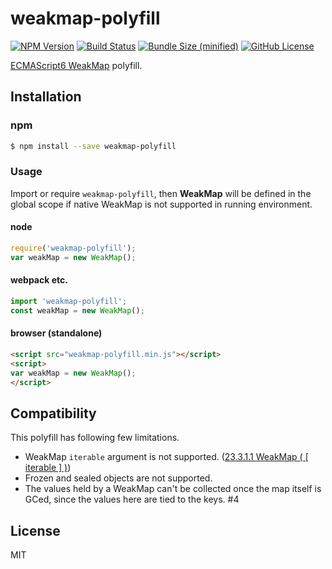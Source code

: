 weakmap-polyfill
================

[![NPM Version](https://img.shields.io/npm/v/weakmap-polyfill.svg)](https://www.npmjs.com/package/weakmap-polyfill)
[![Build Status](https://travis-ci.org/polygonplanet/weakmap-polyfill.svg?branch=master)](https://travis-ci.org/polygonplanet/weakmap-polyfill)
[![Bundle Size (minified)](https://img.shields.io/github/size/polygonplanet/weakmap-polyfill/weakmap-polyfill.min.js.svg)](https://github.com/polygonplanet/weakmap-polyfill/blob/master/weakmap-polyfill.min.js)
[![GitHub License](https://img.shields.io/github/license/polygonplanet/weakmap-polyfill.svg)](https://github.com/polygonplanet/weakmap-polyfill/blob/master/LICENSE)

[ECMAScript6 WeakMap](http://www.ecma-international.org/ecma-262/6.0/#sec-weakmap-objects) polyfill.

## Installation

### npm

```bash
$ npm install --save weakmap-polyfill
```

### Usage

Import or require `weakmap-polyfill`, then **WeakMap** will be defined in the global scope if native WeakMap is not supported in running environment.

#### node

```javascript
require('weakmap-polyfill');
var weakMap = new WeakMap();
```

#### webpack etc.

```javascript
import 'weakmap-polyfill';
const weakMap = new WeakMap();
```

#### browser (standalone)

```html
<script src="weakmap-polyfill.min.js"></script>
<script>
var weakMap = new WeakMap();
</script>
```

## Compatibility

This polyfill has following few limitations.

* WeakMap `iterable` argument is not supported. ([23.3.1.1 WeakMap ( \[ iterable \] )](https://www.ecma-international.org/ecma-262/6.0/index.html#sec-weakmap-iterable))
* Frozen and sealed objects are not supported.
* The values held by a WeakMap can't be collected once the map itself is GCed, since the values here are tied to the keys. #4

## License

MIT
